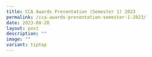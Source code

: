 ```yaml
---
title: CCA Awards Presentation (Semester 1) 2023
permalink: /cca-awards-presentation-semester-1-2023/
date: 2023-08-28
layout: post
description: ""
image: ""
variant: tiptap
---
```

